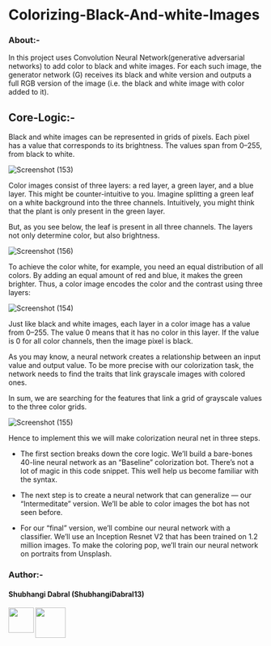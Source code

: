 # Colorizing-Black-And-white-Images

### About:-
In this project uses Convolution Neural Network(generative adversarial networks) to add color to black and white images. For each such image, the generator network (G) receives its black and white version and outputs a full RGB version of the image (i.e. the black and white image with color added to it).

## Core-Logic:-

Black and white images can be represented in grids of pixels. Each pixel has a value that corresponds to its brightness. The values span from 0–255, from black to white.

![Screenshot (153)](https://user-images.githubusercontent.com/44902363/84785519-347ca680-b009-11ea-92c5-f24d4b98d6ba.png)

Color images consist of three layers: a red layer, a green layer, and a blue layer. This might be counter-intuitive to you. Imagine splitting a green leaf on a white background into the three channels. Intuitively, you might think that the plant is only present in the green layer.

But, as you see below, the leaf is present in all three channels. The layers not only determine color, but also brightness.

![Screenshot (156)](https://user-images.githubusercontent.com/44902363/84785659-5d9d3700-b009-11ea-9962-b491be467dd8.png)


To achieve the color white, for example, you need an equal distribution of all colors. By adding an equal amount of red and blue, it makes the green brighter. Thus, a color image encodes the color and the contrast using three layers:

![Screenshot (154)](https://user-images.githubusercontent.com/44902363/84785790-86253100-b009-11ea-910c-ab0e6810c3a9.png)


Just like black and white images, each layer in a color image has a value from 0–255. The value 0 means that it has no color in this layer. If the value is 0 for all color channels, then the image pixel is black.

As you may know, a neural network creates a relationship between an input value and output value. To be more precise with our colorization task, the network needs to find the traits that link grayscale images with colored ones.

In sum, we are searching for the features that link a grid of grayscale values to the three color grids.

![Screenshot (155)](https://user-images.githubusercontent.com/44902363/84786111-f03dd600-b009-11ea-9d18-76b41cac2fe4.png)

Hence to implement this we will make colorization neural net in three steps.

* The first section breaks down the core logic. We’ll build a bare-bones 40-line neural network as an “Baseline” colorization bot. There’s not a lot of magic in this code snippet. This well help us become familiar with the syntax.

* The next step is to create a neural network that can generalize — our “Intermeditate” version. We’ll be able to color images the bot has not seen before.

* For our “final” version, we’ll combine our neural network with a classifier. We’ll use an Inception Resnet V2 that has been trained on 1.2 million images. To make the coloring pop, we’ll train our neural network on portraits from Unsplash.


### Author:-

#### Shubhangi Dabral (ShubhangiDabral13)
<a href="https://twitter.com/Shubhi_Dabral"><img 
src="https://news.wjct.org/sites/wjct/files/styles/medium/public/201407/v65oai7fxn47qv9nectx.png" align="left" height="50" width="50" ></a>
<a href="https://www.linkedin.com/in/shubhangi-dabral-b79705145/"><img src="https://cdn2.iconfinder.com/data/icons/simple-social-media-shadow/512/14-512.png" align="left" height="60" width="60" ></a>


